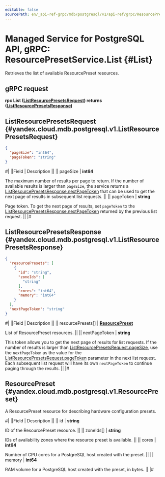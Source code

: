 ```yaml
---
editable: false
sourcePath: en/_api-ref-grpc/mdb/postgresql/v1/api-ref/grpc/ResourcePreset/list.md
---
```


# Managed Service for PostgreSQL API, gRPC: ResourcePresetService.List {#List}

Retrieves the list of available ResourcePreset resources.

## gRPC request

**rpc List ([ListResourcePresetsRequest](#yandex.cloud.mdb.postgresql.v1.ListResourcePresetsRequest)) returns ([ListResourcePresetsResponse](#yandex.cloud.mdb.postgresql.v1.ListResourcePresetsResponse))**

## ListResourcePresetsRequest {#yandex.cloud.mdb.postgresql.v1.ListResourcePresetsRequest}

```json
{
  "pageSize": "int64",
  "pageToken": "string"
}
```

#|
||Field | Description ||
|| pageSize | **int64**

The maximum number of results per page to return. If the number of available
results is larger than `pageSize`, the service returns a [ListResourcePresetsResponse.nextPageToken](#yandex.cloud.mdb.postgresql.v1.ListResourcePresetsResponse)
that can be used to get the next page of results in subsequent list requests. ||
|| pageToken | **string**

Page token. To get the next page of results, set `pageToken` to the [ListResourcePresetsResponse.nextPageToken](#yandex.cloud.mdb.postgresql.v1.ListResourcePresetsResponse)
returned by the previous list request. ||
|#

## ListResourcePresetsResponse {#yandex.cloud.mdb.postgresql.v1.ListResourcePresetsResponse}

```json
{
  "resourcePresets": [
    {
      "id": "string",
      "zoneIds": [
        "string"
      ],
      "cores": "int64",
      "memory": "int64"
    }
  ],
  "nextPageToken": "string"
}
```

#|
||Field | Description ||
|| resourcePresets[] | **[ResourcePreset](#yandex.cloud.mdb.postgresql.v1.ResourcePreset)**

List of ResourcePreset resources. ||
|| nextPageToken | **string**

This token allows you to get the next page of results for list requests. If the number of results
is larger than [ListResourcePresetsRequest.pageSize](#yandex.cloud.mdb.postgresql.v1.ListResourcePresetsRequest), use the `nextPageToken` as the value
for the [ListResourcePresetsRequest.pageToken](#yandex.cloud.mdb.postgresql.v1.ListResourcePresetsRequest) parameter in the next list request. Each subsequent
list request will have its own `nextPageToken` to continue paging through the results. ||
|#

## ResourcePreset {#yandex.cloud.mdb.postgresql.v1.ResourcePreset}

A ResourcePreset resource for describing hardware configuration presets.

#|
||Field | Description ||
|| id | **string**

ID of the ResourcePreset resource. ||
|| zoneIds[] | **string**

IDs of availability zones where the resource preset is available. ||
|| cores | **int64**

Number of CPU cores for a PostgreSQL host created with the preset. ||
|| memory | **int64**

RAM volume for a PostgreSQL host created with the preset, in bytes. ||
|#